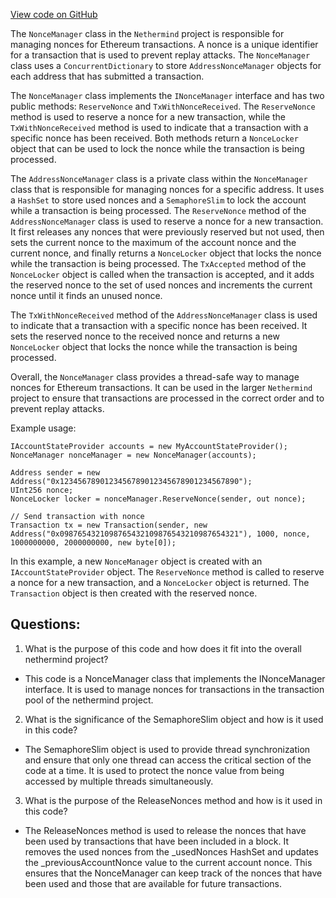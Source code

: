 [View code on GitHub](https://github.com/nethermindeth/nethermind/Nethermind.TxPool/NonceManager.cs)

The `NonceManager` class in the `Nethermind` project is responsible for managing nonces for Ethereum transactions. A nonce is a unique identifier for a transaction that is used to prevent replay attacks. The `NonceManager` class uses a `ConcurrentDictionary` to store `AddressNonceManager` objects for each address that has submitted a transaction. 

The `NonceManager` class implements the `INonceManager` interface and has two public methods: `ReserveNonce` and `TxWithNonceReceived`. The `ReserveNonce` method is used to reserve a nonce for a new transaction, while the `TxWithNonceReceived` method is used to indicate that a transaction with a specific nonce has been received. Both methods return a `NonceLocker` object that can be used to lock the nonce while the transaction is being processed.

The `AddressNonceManager` class is a private class within the `NonceManager` class that is responsible for managing nonces for a specific address. It uses a `HashSet` to store used nonces and a `SemaphoreSlim` to lock the account while a transaction is being processed. The `ReserveNonce` method of the `AddressNonceManager` class is used to reserve a nonce for a new transaction. It first releases any nonces that were previously reserved but not used, then sets the current nonce to the maximum of the account nonce and the current nonce, and finally returns a `NonceLocker` object that locks the nonce while the transaction is being processed. The `TxAccepted` method of the `NonceLocker` object is called when the transaction is accepted, and it adds the reserved nonce to the set of used nonces and increments the current nonce until it finds an unused nonce.

The `TxWithNonceReceived` method of the `AddressNonceManager` class is used to indicate that a transaction with a specific nonce has been received. It sets the reserved nonce to the received nonce and returns a new `NonceLocker` object that locks the nonce while the transaction is being processed.

Overall, the `NonceManager` class provides a thread-safe way to manage nonces for Ethereum transactions. It can be used in the larger `Nethermind` project to ensure that transactions are processed in the correct order and to prevent replay attacks. 

Example usage:

```
IAccountStateProvider accounts = new MyAccountStateProvider();
NonceManager nonceManager = new NonceManager(accounts);

Address sender = new Address("0x1234567890123456789012345678901234567890");
UInt256 nonce;
NonceLocker locker = nonceManager.ReserveNonce(sender, out nonce);

// Send transaction with nonce
Transaction tx = new Transaction(sender, new Address("0x0987654321098765432109876543210987654321"), 1000, nonce, 1000000000, 2000000000, new byte[0]);
```

In this example, a new `NonceManager` object is created with an `IAccountStateProvider` object. The `ReserveNonce` method is called to reserve a nonce for a new transaction, and a `NonceLocker` object is returned. The `Transaction` object is then created with the reserved nonce.
## Questions: 
 1. What is the purpose of this code and how does it fit into the overall nethermind project?
- This code is a NonceManager class that implements the INonceManager interface. It is used to manage nonces for transactions in the transaction pool of the nethermind project.

2. What is the significance of the SemaphoreSlim object and how is it used in this code?
- The SemaphoreSlim object is used to provide thread synchronization and ensure that only one thread can access the critical section of the code at a time. It is used to protect the nonce value from being accessed by multiple threads simultaneously.

3. What is the purpose of the ReleaseNonces method and how is it used in this code?
- The ReleaseNonces method is used to release the nonces that have been used by transactions that have been included in a block. It removes the used nonces from the _usedNonces HashSet and updates the _previousAccountNonce value to the current account nonce. This ensures that the NonceManager can keep track of the nonces that have been used and those that are available for future transactions.